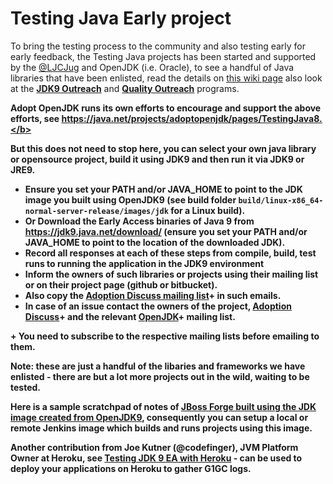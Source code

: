 # Testing Java Early project

To bring the testing process to the community and also testing early for early feedback, the Testing Java projects has been started and supported by the [@LJCJug](http://twitter.com/ljcjug) and OpenJDK (i.e. Oracle), to see a handful of Java libraries that have been enlisted, read the details on [this wiki page](https://java.net/projects/adoptopenjdk/pages/TestingJava8) also look at the <b>[JDK9 Outreach](https://wiki.openjdk.java.net/display/Adoption/JDK+9+Outreach)</b> and <b>[Quality Outreach](https://wiki.openjdk.java.net/display/quality/Quality+Outreach)</b> programs.

<b>Adopt OpenJDK runs its own efforts to encourage and support the above efforts, see https://java.net/projects/adoptopenjdk/pages/TestingJava8.</b>

But this does not need to stop here, you can select your own java library or opensource project, build it using JDK9 and then run it via JDK9 or JRE9.

* Ensure you set your PATH and/or JAVA_HOME to point to the JDK image you built using OpenJDK9 (see build folder ```build/linux-x86_64-normal-server-release/images/jdk``` for a Linux build).
* Or Download the Early Access binaries of Java 9 from https://jdk9.java.net/download/ (ensure you set your PATH and/or JAVA_HOME to point to the location of the downloaded JDK).
* Record all responses at each of these steps from compile, build, test runs to running the application in the JDK9 environment
* Inform the owners of such libraries or projects using their mailing list or on their project page (github or bitbucket). 
* Also copy the [Adoption Discuss mailing list](http://mail.openjdk.java.net/mailman/listinfo/adoption-discuss)+ in such emails. 
* In case of an issue contact the owners of the project, [Adoption Discuss](http://mail.openjdk.java.net/mailman/listinfo/adoption-discuss)+ and the relevant [OpenJDK](http://mail.openjdk.java.net/mailman/listinfo)+ mailing list.

 \+ You need to subscribe to the respective mailing lists before emailing to them.

Note: these are just a handful of the libaries and frameworks we have enlisted - there are but a lot more projects out in the wild, waiting to be tested.

Here is a sample scratchpad of notes of [JBoss Forge built using the JDK image created from OpenJDK9](https://gist.github.com/neomatrix369/9fa4147ee8999cfd3a4e), consequently you can setup a local or remote Jenkins image which builds and runs projects using this image.

Another contribution from Joe Kutner (@codefinger), JVM Platform Owner at Heroku, see [Testing JDK 9 EA with Heroku](http://jkutner.github.io/2015/07/16/test-jdk9-heroku.html) - can be used to deploy your applications on Heroku to gather G1GC logs.